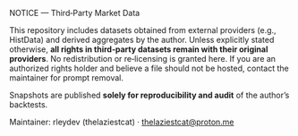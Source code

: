 NOTICE — Third‑Party Market Data

This repository includes datasets obtained from external providers (e.g., HistData) and derived aggregates by the author.
Unless explicitly stated otherwise, **all rights in third‑party datasets remain with their original providers**.
No redistribution or re‑licensing is granted here. If you are an authorized rights holder and believe a file should not
be hosted, contact the maintainer for prompt removal.

Snapshots are published **solely for reproducibility and audit** of the author’s backtests.

Maintainer: rleydev (thelaziestcat) · thelaziestcat@proton.me

